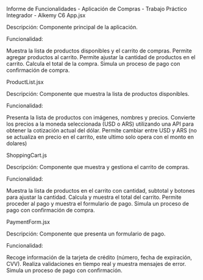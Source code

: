 Informe de Funcionalidades - Aplicación de Compras - Trabajo Práctico Integrador - Alkemy C6
App.jsx

Descripción: Componente principal de la aplicación.

Funcionalidad:

Muestra la lista de productos disponibles y el carrito de compras.
Permite agregar productos al carrito.
Permite ajustar la cantidad de productos en el carrito.
Calcula el total de la compra.
Simula un proceso de pago con confirmación de compra.

ProductList.jsx

Descripción: Componente que muestra la lista de productos disponibles.

Funcionalidad:

Presenta la lista de productos con imágenes, nombres y precios.
Convierte los precios a la moneda seleccionada (USD o ARS) utilizando una API para obtener la cotización actual del dólar.
Permite cambiar entre USD y ARS (no se actualiza en precio en el carrito, este ultimo solo opera con el monto en dolares)

ShoppingCart.js

Descripción: Componente que muestra y gestiona el carrito de compras.

Funcionalidad:

Muestra la lista de productos en el carrito con cantidad, subtotal y botones para ajustar la cantidad.
Calcula y muestra el total del carrito.
Permite proceder al pago y muestra el formulario de pago.
Simula un proceso de pago con confirmación de compra.

PaymentForm.jsx

Descripción: Componente que presenta un formulario de pago.

Funcionalidad:

Recoge información de la tarjeta de crédito (número, fecha de expiración, CVV).
Realiza validaciones en tiempo real y muestra mensajes de error.
Simula un proceso de pago con confirmación.
